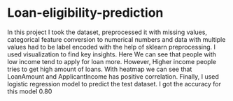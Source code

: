 # Loan-eligibility-prediction

In this project I took the dataset, preprocessed it with missing values, categorical feature conversion to numerical numbers and data with multiple values had to be label encoded with the help of sklearn preprocessing. 
I used visualization to find key insights. Here We can see that people with low income tend to apply for loan more. However, Higher income people tries to get high amount of loans. With heatmap we can see that LoanAmount and ApplicantIncome has positive correlation. 
Finally, I used logistic regression model to predict the test dataset. I got the accuracy for this model 0.80
